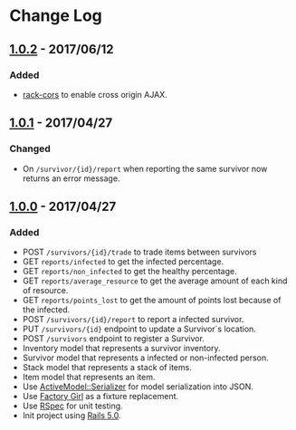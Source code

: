 # Change Log

## [1.0.2] - 2017/06/12

### Added

* [rack-cors](https://github.com/cyu/rack-cors) to enable cross origin AJAX.

## [1.0.1] - 2017/04/27

### Changed

* On `/survivor/{id}/report` when reporting the same survivor now returns an error message.

## [1.0.0] - 2017/04/27

### Added
* POST `/survivors/{id}/trade` to trade items between survivors
* GET `reports/infected` to get the infected percentage.
* GET `reports/non_infected` to get the healthy percentage.
* GET `reports/average_resource` to get the average amount of each kind of resource.
* GET `reports/points_lost` to get the amount of points lost because of the infected.
* POST `/survivors/{id}/report` to report a infected survivor.
* PUT `/survivors/{id}` endpoint to update a Survivor`s location.
* POST `/survivors` endpoint to register a Survivor.
* Inventory model that represents a survivor inventory.
* Survivor model that represents a infected or non-infected person.
* Stack model that represents a stack of items.
* Item model that represents an item.
* Use [ActiveModel::Serializer](https://github.com/rails-api/active_model_serializers) for model serialization into JSON.
* Use [Factory Girl](https://github.com/thoughtbot/factory_girl_rails) as a fixture replacement.
* Use [RSpec](http://rspec.info/) for unit testing.
* Init project using [Rails 5.0](http://guides.rubyonrails.org/5_0_release_notes.html).

[1.0.2]: https://github.com/JayBIOS/zssn/releases/tag/v1.0.2
[1.0.1]: https://github.com/JayBIOS/zssn/releases/tag/v1.0.1
[1.0.0]: https://github.com/JayBIOS/zssn/releases/tag/v1.0.0
